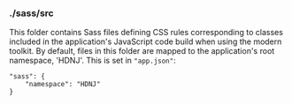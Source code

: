 ### ./sass/src

This folder contains Sass files defining CSS rules corresponding to classes
included in the application's JavaScript code build when using the modern toolkit.
By default, files in this folder are mapped to the application's root namespace, 'HDNJ'.
This is set in `"app.json"`:

    "sass": {
        "namespace": "HDNJ"
    }